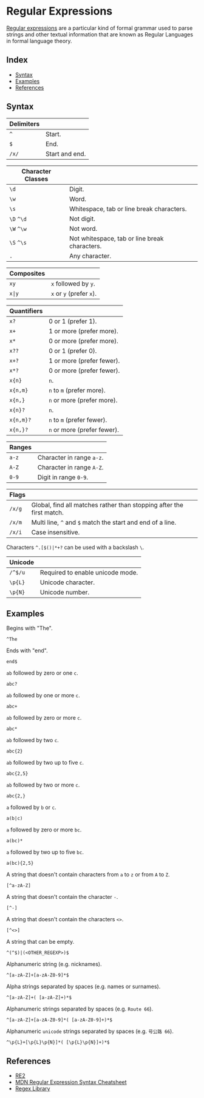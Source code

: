 # Regular Expressions

[Regular expressions](https://en.wikipedia.org/wiki/Regular_expression) are a particular kind of formal grammar used to parse strings and other textual information that are known as Regular Languages in formal language theory.

## Index

* [Syntax](#syntax)
* [Examples](#examples)
* [References](#references)

## Syntax

| Delimiters | |
| - | - |
| `^` | Start. |
| `$` | End. |
| `/x/` | Start and end. |

| Character Classes | |
| - | - |
| `\d` | Digit. |
| `\w` | Word. |
| `\s` | Whitespace, tab or line break characters. |
| `\D` `^\d` | Not digit. |
| `\W` `^\w` | Not word. |
| `\S` `^\s` | Not whitespace, tab or line break characters. |
| `.` | Any character. |

| Composites | |
| - | - |
| `xy` | `x` followed by `y`. |
| `x\|y` | `x` or `y` (prefer `x`). |

| Quantifiers | |
| - | - |
| `x?` | 0 or 1 (prefer 1). |
| `x+` | 1 or more (prefer more). |
| `x*` | 0 or more (prefer more). |
| `x??` | 0 or 1 (prefer 0). |
| `x+?` | 1 or more (prefer fewer). |
| `x*?` | 0 or more (prefer fewer). |
| `x{n}` | `n`. |
| `x{n,m}` | `n` to `m` (prefer more). |
| `x{n,}` | `n` or more (prefer more). |
| `x{n}?` | `n`. |
| `x{n,m}?` | `n` to `m` (prefer fewer). |
| `x{n,}?` | `n` or more (prefer fewer). |

| Ranges | |
| - | - |
| `a-z` | Character in range `a-z`. |
| `A-Z` | Character in range `A-Z`. |
| `0-9` | Digit in range `0-9`. |

| Flags | |
| - | - |
| `/x/g` | Global, find all matches rather than stopping after the first match. |
| `/x/m` | Multi line, `^` and `$` match the start and end of a line. |
| `/x/i` | Case insensitive. |

Characters `^.[$()|*+?` can be used with a backslash `\`.

| Unicode | |
| - | - |
| `/^$/u` | Required to enable unicode mode. |
| `\p{L}` | Unicode character. |
| `\p{N}` | Unicode number. |

## Examples

Begins with "The".
```
^The
```

Ends with "end".
```
end$
```

`ab` followed by zero or one `c`.
```
abc?
```

`ab` followed by one or more `c`.
```
abc+
```

`ab` followed by zero or more `c`.
```
abc*
```

`ab` followed by two `c`.
```
abc{2}
```

`ab` followed by two up to five `c`.
```
abc{2,5}
```

`ab` followed by two or more `c`.
```
abc{2,}
```

`a` followed by `b` or `c`.
```
a(b|c)
```

`a` followed by zero or more `bc`.
```
a(bc)*
```

`a` followed by two up to five `bc`.
```
a(bc){2,5}
```

A string that doesn't contain characters from `a` to `z` or from `A` to `Z`.
```
[^a-zA-Z]
```

A string that doesn't contain the character `-`.
```
[^-]
```

A string that doesn't contain the characters `<>`.
```
[^<>]
```

A string that can be empty.
```
^(^$)|(<OTHER_REGEXP>)$
```

Alphanumeric string (e.g. nicknames).
```
^[a-zA-Z]+[a-zA-Z0-9]*$
```

Alpha strings separated by spaces (e.g. names or surnames).
```
^[a-zA-Z]+( [a-zA-Z]+)*$
```

Alphanumeric strings separated by spaces (e.g. `Route 66`).
```
^[a-zA-Z]+[a-zA-Z0-9]*( [a-zA-Z0-9]+)*$
```

Alphanumeric `unicode` strings separated by spaces (e.g. `号公路 66`).
```
^\p{L}+[\p{L}\p{N}]*( [\p{L}\p{N}]+)*$
```

## References

* [RE2](https://github.com/google/re2/wiki/Syntax)
* [MDN Regular Expression Syntax Cheatsheet](https://developer.mozilla.org/en-US/docs/Web/JavaScript/Guide/Regular_Expressions/Cheatsheet)
* [Regex Library](https://uibakery.io/regex-library)
